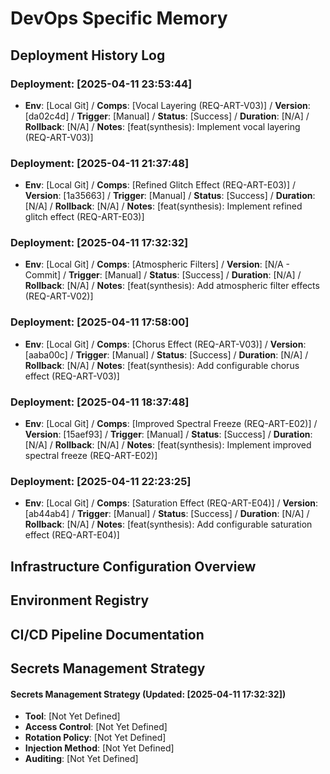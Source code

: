 # DevOps Specific Memory

## Deployment History Log
<!-- Append deployment details using the format below -->
### Deployment: [2025-04-11 23:53:44]
- **Env**: [Local Git] / **Comps**: [Vocal Layering (REQ-ART-V03)] / **Version**: [da02c4d] / **Trigger**: [Manual] / **Status**: [Success] / **Duration**: [N/A] / **Rollback**: [N/A] / **Notes**: [feat(synthesis): Implement vocal layering (REQ-ART-V03)]

### Deployment: [2025-04-11 21:37:48]
- **Env**: [Local Git] / **Comps**: [Refined Glitch Effect (REQ-ART-E03)] / **Version**: [1a35663] / **Trigger**: [Manual] / **Status**: [Success] / **Duration**: [N/A] / **Rollback**: [N/A] / **Notes**: [feat(synthesis): Implement refined glitch effect (REQ-ART-E03)]

### Deployment: [2025-04-11 17:32:32]
- **Env**: [Local Git] / **Comps**: [Atmospheric Filters] / **Version**: [N/A - Commit] / **Trigger**: [Manual] / **Status**: [Success] / **Duration**: [N/A] / **Rollback**: [N/A] / **Notes**: [feat(synthesis): Add atmospheric filter effects (REQ-ART-V02)]
### Deployment: [2025-04-11 17:58:00]
- **Env**: [Local Git] / **Comps**: [Chorus Effect (REQ-ART-V03)] / **Version**: [aaba00c] / **Trigger**: [Manual] / **Status**: [Success] / **Duration**: [N/A] / **Rollback**: [N/A] / **Notes**: [feat(synthesis): Add configurable chorus effect (REQ-ART-V03)]

### Deployment: [2025-04-11 18:37:48]
- **Env**: [Local Git] / **Comps**: [Improved Spectral Freeze (REQ-ART-E02)] / **Version**: [15aef93] / **Trigger**: [Manual] / **Status**: [Success] / **Duration**: [N/A] / **Rollback**: [N/A] / **Notes**: [feat(synthesis): Implement improved spectral freeze (REQ-ART-E02)]


### Deployment: [2025-04-11 22:23:25]
- **Env**: [Local Git] / **Comps**: [Saturation Effect (REQ-ART-E04)] / **Version**: [ab44ab4] / **Trigger**: [Manual] / **Status**: [Success] / **Duration**: [N/A] / **Rollback**: [N/A] / **Notes**: [feat(synthesis): Add configurable saturation effect (REQ-ART-E04)]

## Infrastructure Configuration Overview
<!-- Append infra config details using the format below -->

## Environment Registry
<!-- Append environment details using the format below -->

## CI/CD Pipeline Documentation
<!-- Append pipeline details using the format below -->

## Secrets Management Strategy
<!-- Update strategy notes here -->
#### Secrets Management Strategy (Updated: [2025-04-11 17:32:32])
- **Tool**: [Not Yet Defined]
- **Access Control**: [Not Yet Defined]
- **Rotation Policy**: [Not Yet Defined]
- **Injection Method**: [Not Yet Defined]
- **Auditing**: [Not Yet Defined]